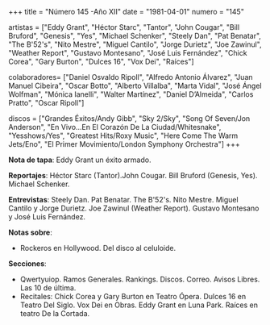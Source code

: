 +++
title = "Número 145 -Año XII"
date = "1981-04-01"
numero = "145"

artistas = ["Eddy Grant", "Héctor Starc", "Tantor", "John Cougar", "Bill Bruford", "Genesis", "Yes", "Michael Schenker", "Steely Dan", "Pat Benatar", "The B'52's", "Nito Mestre", "Miguel Cantilo", "Jorge Durietz", "Joe Zawinul", "Weather Report", "Gustavo Montesano", "José Luis Fernández", "Chick Corea", "Gary Burton", "Dulces 16", "Vox Dei", "Raíces"]

colaboradores= ["Daniel Osvaldo Ripoll", "Alfredo Antonio Álvarez", "Juan Manuel Cibeira", "Oscar Botto", "Alberto Villalba", "Marta Vidal", "José Ángel Wolfman", "Mónica Ianelli", "Walter Martínez", "Daniel D’Almeida", "Carlos Pratto", "Oscar Ripoll"]

discos = ["Grandes Éxitos/Andy Gibb", "Sky 2/Sky", "Song Of Seven/Jon Anderson", "En Vivo...En El Corazón De La Ciudad/Whitesnake", "Yesshows/Yes", "Greatest Hits/Roxy Music", "Here Come The Warm Jets/Eno", "El Primer Movimiento/London Symphony Orchestra"]
+++

**Nota de tapa**: Eddy Grant un éxito armado.

**Reportajes**: Héctor Starc (Tantor).John Cougar. Bill Bruford (Genesis, Yes). Michael Schenker.

**Entrevistas**: Steely Dan. Pat Benatar. The B'52's. Nito Mestre. Miguel Cantilo y Jorge Durietz. Joe Zawinul (Weather Report). Gustavo Montesano y José Luis Fernández.

**Notas sobre**:

- Rockeros en Hollywood. Del disco al celuloide.


**Secciones**:

- Qwertyuiop. Ramos Generales. Rankings. Discos. Correo.  Avisos Libres. Las 10 de última.
- Recitales: Chick Corea y Gary Burton en Teatro Ópera. Dulces 16 en Teatro Del Siglo. Vox Dei en Obras. Eddy Grant en Luna Park. Raíces en teatro De la Cortada.
